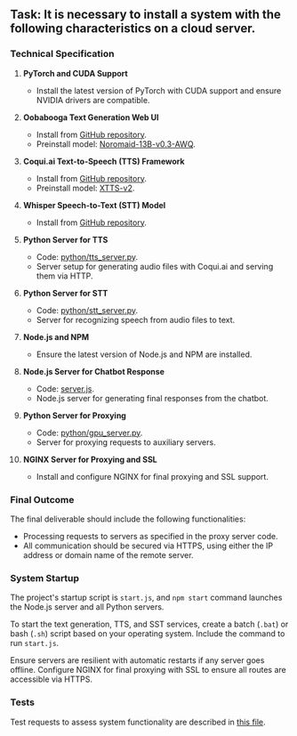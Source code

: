 ## Task: It is necessary to install a system with the following characteristics on a cloud server.

### Technical Specification

1. **PyTorch and CUDA Support**
   - Install the latest version of PyTorch with CUDA support and ensure NVIDIA drivers are compatible.

2. **Oobabooga Text Generation Web UI**
   - Install from [GitHub repository](https://github.com/oobabooga/text-generation-webui).
   - Preinstall model: [Noromaid-13B-v0.3-AWQ](https://huggingface.co/TheBloke/Noromaid-13B-v0.3-AWQ).

3. **Coqui.ai Text-to-Speech (TTS) Framework**
   - Install from [GitHub repository](https://github.com/coqui-ai/TTS).
   - Preinstall model: [XTTS-v2](https://huggingface.co/coqui/XTTS-v2).

4. **Whisper Speech-to-Text (STT) Model**
   - Install from [GitHub repository](https://github.com/openai/whisper).

5. **Python Server for TTS**
   - Code: [python/tts_server.py](python/tts_server.py).
   - Server setup for generating audio files with Coqui.ai and serving them via HTTP.

6. **Python Server for STT**
   - Code: [python/stt_server.py](python/stt_server.py).
   - Server for recognizing speech from audio files to text.

7. **Node.js and NPM**
   - Ensure the latest version of Node.js and NPM are installed.

8. **Node.js Server for Chatbot Response**
   - Code: [server.js](server.js).
   - Node.js server for generating final responses from the chatbot.

9. **Python Server for Proxying**
   - Code: [python/gpu_server.py](python/gpu_server.py).
   - Server for proxying requests to auxiliary servers.

10. **NGINX Server for Proxying and SSL**
    - Install and configure NGINX for final proxying and SSL support.

### Final Outcome
The final deliverable should include the following functionalities:
   - Processing requests to servers as specified in the proxy server code.
   - All communication should be secured via HTTPS, using either the IP address or domain name of the remote server.

### System Startup

The project's startup script is `start.js`, and `npm start` command launches the Node.js server and all Python servers.

To start the text generation, TTS, and SST services, create a batch (`.bat`) or bash (`.sh`) script based on your operating system. Include the command to run `start.js`.

Ensure servers are resilient with automatic restarts if any server goes offline. Configure NGINX for final proxying with SSL to ensure all routes are accessible via HTTPS.

### Tests

Test requests to assess system functionality are described in [this file](test_requests).
